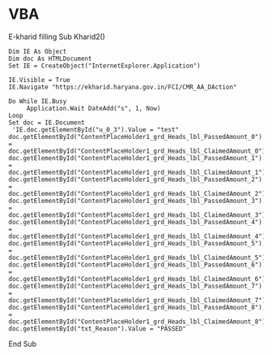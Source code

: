 # VBA
E-kharid filling
Sub Kharid2()

    Dim IE As Object
    Dim doc As HTMLDocument
    Set IE = CreateObject("InternetExplorer.Application")
    
    IE.Visible = True
    IE.Navigate "https://ekharid.haryana.gov.in/FCI/CMR_AA_DAction"
    
    Do While IE.Busy
         Application.Wait DateAdd("s", 1, Now)
    Loop
    Set doc = IE.Document
     'IE.doc.getElementById("u_0_3").Value = "test"
    doc.getElementById("ContentPlaceHolder1_grd_Heads_lbl_PassedAmount_0").Value = doc.getElementById("ContentPlaceHolder1_grd_Heads_lbl_ClaimedAmount_0").innerText
    doc.getElementById("ContentPlaceHolder1_grd_Heads_lbl_PassedAmount_1").Value = doc.getElementById("ContentPlaceHolder1_grd_Heads_lbl_ClaimedAmount_1").innerText
    doc.getElementById("ContentPlaceHolder1_grd_Heads_lbl_PassedAmount_2").Value = doc.getElementById("ContentPlaceHolder1_grd_Heads_lbl_ClaimedAmount_2").innerText
    doc.getElementById("ContentPlaceHolder1_grd_Heads_lbl_PassedAmount_3").Value = doc.getElementById("ContentPlaceHolder1_grd_Heads_lbl_ClaimedAmount_3").innerText
    doc.getElementById("ContentPlaceHolder1_grd_Heads_lbl_PassedAmount_4").Value = doc.getElementById("ContentPlaceHolder1_grd_Heads_lbl_ClaimedAmount_4").innerText
    doc.getElementById("ContentPlaceHolder1_grd_Heads_lbl_PassedAmount_5").Value = doc.getElementById("ContentPlaceHolder1_grd_Heads_lbl_ClaimedAmount_5").innerText
    doc.getElementById("ContentPlaceHolder1_grd_Heads_lbl_PassedAmount_6").Value = doc.getElementById("ContentPlaceHolder1_grd_Heads_lbl_ClaimedAmount_6").innerText
    doc.getElementById("ContentPlaceHolder1_grd_Heads_lbl_PassedAmount_7").Value = doc.getElementById("ContentPlaceHolder1_grd_Heads_lbl_ClaimedAmount_7").innerText
    doc.getElementById("ContentPlaceHolder1_grd_Heads_lbl_PassedAmount_8").Value = doc.getElementById("ContentPlaceHolder1_grd_Heads_lbl_ClaimedAmount_8").innerText
    doc.getElementById("txt_Reason").Value = "PASSED"
End Sub

